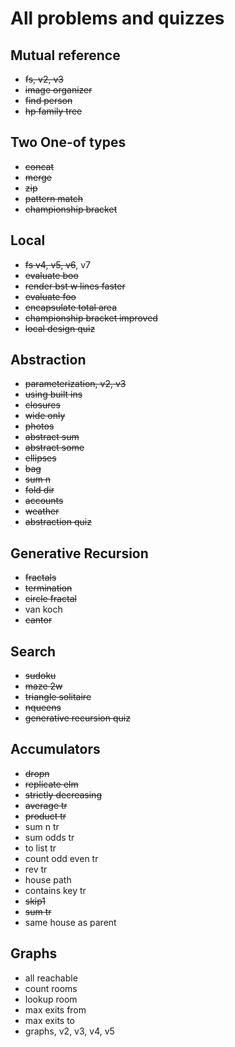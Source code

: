 # All problems and quizzes

## Mutual reference

- ~~fs, v2, v3~~
- ~~image organizer~~
- ~~find person~~
- ~~hp family tree~~

## Two One-of types

- ~~concat~~
- ~~merge~~
- ~~zip~~
- ~~pattern match~~
- ~~championship bracket~~

## Local

- ~~fs v4, v5, v6~~, v7
- ~~evaluate boo~~
- ~~render bst w lines faster~~
- ~~evaluate foo~~
- ~~encapsulate total area~~
- ~~championship bracket improved~~
- ~~local design quiz~~

## Abstraction

- ~~parameterization, v2, v3~~
- ~~using built ins~~
- ~~closures~~
- ~~wide only~~
- ~~photos~~
- ~~abstract sum~~
- ~~abstract some~~
- ~~ellipses~~
- ~~bag~~
- ~~sum n~~
- ~~fold dir~~
- ~~accounts~~
- ~~weather~~
- ~~abstraction quiz~~

## Generative Recursion

- ~~fractals~~
- ~~termination~~
- ~~circle fractal~~
- van koch
- ~~cantor~~

## Search

- ~~sudoku~~
- ~~maze 2w~~
- ~~triangle solitaire~~
- ~~nqueens~~
- ~~generative recursion quiz~~

## Accumulators

- ~~dropn~~
- ~~replicate elm~~
- ~~strictly decreasing~~
- ~~average tr~~
- ~~product tr~~
- sum n tr
- sum odds tr
- to list tr
- count odd even tr
- rev tr
- house path
- contains key tr
- ~~skip1~~
- ~~sum tr~~
- same house as parent

## Graphs

- all reachable
- count rooms
- lookup room
- max exits from
- max exits to
- graphs, v2, v3, v4, v5
